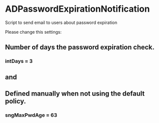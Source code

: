 # ADPasswordExpirationNotification
Script to send email to users about password expiration

Please change this settings:

## Number of days the password expiration check.
### intDays = 3

## and

## Defined manually when not using the default policy.
### sngMaxPwdAge = 63 
